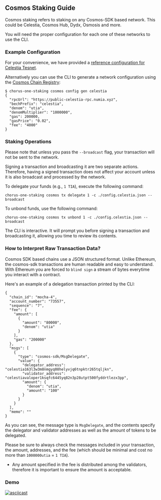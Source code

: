 ## Cosmos Staking Guide

Cosmos staking refers to staking on any Cosmos-SDK based network. This could be Celestia, Cosmos Hub, Dydx, Osmosis and more.

You will need the proper configuration for each one of these networks to use the CLI.

### Example Configuration

For your convenience, we have provided a [reference configuration for Celestia Tesnet](./example/config.celestia.json).

Alternatively you can use the CLI to generate a network configuration using the [Cosmos Chain Registry](https://github.com/cosmos/chain-registry):

```
$ chorus-one-staking cosmos config gen celestia
{
  "rpcUrl": "https://public-celestia-rpc.numia.xyz",
  "bechPrefix": "celestia",
  "denom": "utia",
  "denomMultiplier": "1000000",
  "gas": 200000,
  "gasPrice": "0.02",
  "fee": "4000"
}
```

### Staking Operations

Please note that unless you pass the `--broadcast` flag, your transaction will not be sent to the network.

Signing a transaction and broadcasting it are two separate actions. Therefore, having a signed transaction does not affect your account unless it is also broadcast and processed by the network.

To delegate your funds (e.g., `1 TIA`), execute the following command:

```
chorus-one-staking cosmos tx delegate 1 -c ./config.celestia.json --broadcast
```

To unbond funds, use the following command:

```
chorus-one-staking cosmos tx unbond 1 -c ./config.celestia.json --broadcast
```

The CLI is interactive. It will prompt you before signing a transaction and broadcasting it, allowing you time to review its contents.

### How to Interpret Raw Transaction Data?

Cosmos SDK based chains use a JSON structured format. Unlike Ethereum, the cosmos-sdk transactions are human readable and easy to understand. With Ethereum you are forced to `blind sign` a stream of bytes everytime you interact with a contract.

Here's an example of a delegation transaction printed by the CLI:

```
{
  "chain_id": "mocha-4",
  "account_number": "73557",
  "sequence": "7",
  "fee": {
    "amount": [
      {
        "amount": "80000",
        "denom": "utia"
      }
    ],
    "gas": "200000"
  },
  "msgs": [
    {
      "type": "cosmos-sdk/MsgDelegate",
      "value": {
        "delegator_address": "celestia163l3w3m8nmgyq08helyvjq6tnpktr265tqljkn",
        "validator_address": "celestiavaloper1ksqfc6445yq82n3p28utpt500fyddrtlezx3pp",
        "amount": {
          "denom": "utia",
          "amount": "100"
        }
      }
    }
  ],
  "memo": ""
}
```

As you can see, the message type is `MsgDelegate`, and the contents specify the delegator and validator addresses as well as the amount of tokens to be delegated.

Please be sure to always check the messages included in your transaction, the amount, addresses, and the fee (which should be minimal and cost no more than `1000000utia` = `1 TIA`).

- Any amount specified in the fee is distributed among the validators, therefore it is important to ensure the amount is acceptable.

### Demo
[![asciicast](https://asciinema.org/a/UVLxguriRY7qrbfmaMMsccnxJ.svg)](https://asciinema.org/a/UVLxguriRY7qrbfmaMMsccnxJ)

